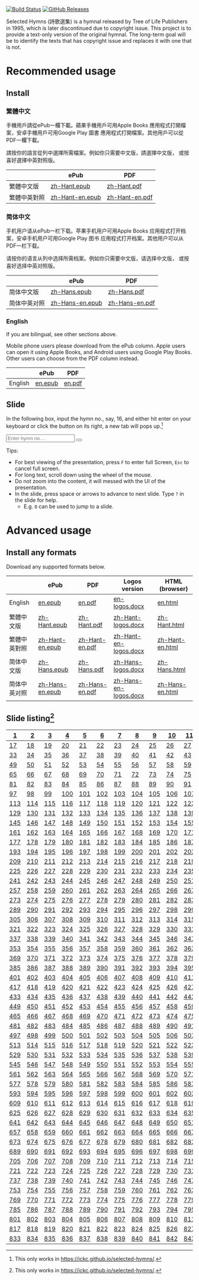 <!--This README is auto-generated from `docs/README.md`. Do not edit this file directly.-->

[![Build
Status](https://travis-ci.org/ickc/selected-hymns.svg?branch=master)](https://travis-ci.org/ickc/selected-hymns)
[![GitHub
Releases](https://img.shields.io/github/tag/ickc/selected-hymns.svg?label=github+release)](https://github.com/ickc/selected-hymns/releases)

Selected Hymns (詩歌選集) is a hymnal released by Tree of Life
Publishers in 1995, which is later discontinued due to copyright issue.
This project is to provide a text-only version of the original hymnal.
The long-term goal will be to identify the texts that has copyright
issue and replaces it with one that is not.

# Recommended usage

## Install

### 繁體中文

手機用戶請從ePub一欄下載。蘋果手機用戶可用Apple Books
應用程式打開檔案，安卓手機用戶可用Google Play 圖書
應用程式打開檔案。其他用戶可以從PDF一欄下載。

請按你的語言從列中選擇所需檔案。例如你只需要中文版，請選擇中文版，
或按喜好選擇中英對照版。

|              | ePub                                                                                                | PDF                                                                                               |
|--------------|-----------------------------------------------------------------------------------------------------|---------------------------------------------------------------------------------------------------|
| 繁體中文版   | [zh-Hant.epub](https://github.com/ickc/selected-hymns/releases/download/v0.10.0/zh-Hant.epub)       | [zh-Hant.pdf](https://github.com/ickc/selected-hymns/releases/download/v0.10.0/zh-Hant.pdf)       |
| 繁體中英對照 | [zh-Hant-en.epub](https://github.com/ickc/selected-hymns/releases/download/v0.10.0/zh-Hant-en.epub) | [zh-Hant-en.pdf](https://github.com/ickc/selected-hymns/releases/download/v0.10.0/zh-Hant-en.pdf) |

### 简体中文

手机用户请从ePub一栏下载。苹果手机用户可用Apple Books
应用程式打开档案，安卓手机用户可用Google Play 图书
应用程式打开档案。其他用户可以从PDF一栏下载。

请按你的语言从列中选择所需档案。例如你只需要中文版，请选择中文版，
或按喜好选择中英对照版。

|              | ePub                                                                                                | PDF                                                                                               |
|--------------|-----------------------------------------------------------------------------------------------------|---------------------------------------------------------------------------------------------------|
| 简体中文版   | [zh-Hans.epub](https://github.com/ickc/selected-hymns/releases/download/v0.10.0/zh-Hans.epub)       | [zh-Hans.pdf](https://github.com/ickc/selected-hymns/releases/download/v0.10.0/zh-Hans.pdf)       |
| 简体中英对照 | [zh-Hans-en.epub](https://github.com/ickc/selected-hymns/releases/download/v0.10.0/zh-Hans-en.epub) | [zh-Hans-en.pdf](https://github.com/ickc/selected-hymns/releases/download/v0.10.0/zh-Hans-en.pdf) |

### English

If you are bilingual, see other sections above.

Mobile phone users please download from the ePub column. Apple users can
open it using Apple Books, and Android users using Google Play Books.
Other users can choose from the PDF column instead.

|         | ePub                                                                                | PDF                                                                               |
|---------|-------------------------------------------------------------------------------------|-----------------------------------------------------------------------------------|
| English | [en.epub](https://github.com/ickc/selected-hymns/releases/download/v0.10.0/en.epub) | [en.pdf](https://github.com/ickc/selected-hymns/releases/download/v0.10.0/en.pdf) |

## Slide

In the following box, input the hymn no., say, 16, and either hit enter
on your keyboard or click the button on its right, a new tab will pops
up.[^1]

[^1]: This only works in <https://ickc.github.io/selected-hymns/>.

<input type="text" placeholder="Enter hymn no.&hellip;" name="search" id="hymn-ref">
<button type="button" onclick="openInNewTab()" id="hymn-click"><i class="fa fa-search"></i></button>

Tips:

-   For best viewing of the presentation, press `F` to enter full
    Screen, `Esc` to cancel full screen.
-   For long text, scroll down using the wheel of the mouse.
-   Do not zoom into the content, it will messed with the UI of the
    presentation.
-   In the slide, press space or arrows to advance to next slide. Type
    `?` in the slide for help.
    -   E.g. `O` can be used to jump to a slide.

# Advanced usage

## Install any formats

Download any supported formats below.

|              | ePub                                                                                                | PDF                                                                                               | Logos version                                                                                                   | HTML (browser)                                                           |
|--------------|-----------------------------------------------------------------------------------------------------|---------------------------------------------------------------------------------------------------|-----------------------------------------------------------------------------------------------------------------|--------------------------------------------------------------------------|
| English      | [en.epub](https://github.com/ickc/selected-hymns/releases/download/v0.10.0/en.epub)                 | [en.pdf](https://github.com/ickc/selected-hymns/releases/download/v0.10.0/en.pdf)                 | [en-logos.docx](https://github.com/ickc/selected-hymns/releases/download/v0.10.0/en-logos.docx)                 | [en.html](https://ickc.github.io/selected-hymns/en.html)                 |
| 繁體中文版   | [zh-Hant.epub](https://github.com/ickc/selected-hymns/releases/download/v0.10.0/zh-Hant.epub)       | [zh-Hant.pdf](https://github.com/ickc/selected-hymns/releases/download/v0.10.0/zh-Hant.pdf)       | [zh-Hant-logos.docx](https://github.com/ickc/selected-hymns/releases/download/v0.10.0/zh-Hant-logos.docx)       | [zh-Hant.html](https://ickc.github.io/selected-hymns/zh-Hant.html)       |
| 繁體中英對照 | [zh-Hant-en.epub](https://github.com/ickc/selected-hymns/releases/download/v0.10.0/zh-Hant-en.epub) | [zh-Hant-en.pdf](https://github.com/ickc/selected-hymns/releases/download/v0.10.0/zh-Hant-en.pdf) | [zh-Hant-en-logos.docx](https://github.com/ickc/selected-hymns/releases/download/v0.10.0/zh-Hant-en-logos.docx) | [zh-Hant-en.html](https://ickc.github.io/selected-hymns/zh-Hant-en.html) |
| 简体中文版   | [zh-Hans.epub](https://github.com/ickc/selected-hymns/releases/download/v0.10.0/zh-Hans.epub)       | [zh-Hans.pdf](https://github.com/ickc/selected-hymns/releases/download/v0.10.0/zh-Hans.pdf)       | [zh-Hans-logos.docx](https://github.com/ickc/selected-hymns/releases/download/v0.10.0/zh-Hans-logos.docx)       | [zh-Hans.html](https://ickc.github.io/selected-hymns/zh-Hans.html)       |
| 简体中英对照 | [zh-Hans-en.epub](https://github.com/ickc/selected-hymns/releases/download/v0.10.0/zh-Hans-en.epub) | [zh-Hans-en.pdf](https://github.com/ickc/selected-hymns/releases/download/v0.10.0/zh-Hans-en.pdf) | [zh-Hans-en-logos.docx](https://github.com/ickc/selected-hymns/releases/download/v0.10.0/zh-Hans-en-logos.docx) | [zh-Hans-en.html](https://ickc.github.io/selected-hymns/zh-Hans-en.html) |

## Slide listing[^2]

[^2]: This only works in <https://ickc.github.io/selected-hymns/>.

| [1](slide/1.html)     | [2](slide/2.html)     | [3](slide/3.html)     | [4](slide/4.html)     | [5](slide/5.html)     | [6](slide/6.html)     | [7](slide/7.html)     | [8](slide/8.html)     | [9](slide/9.html)     | [10](slide/10.html)   | [11](slide/11.html)   | [12](slide/12.html)   | [13](slide/13.html)   | [14](slide/14.html)   | [15](slide/15.html)   | [16](slide/16.html)   |
|-----------------------|-----------------------|-----------------------|-----------------------|-----------------------|-----------------------|-----------------------|-----------------------|-----------------------|-----------------------|-----------------------|-----------------------|-----------------------|-----------------------|-----------------------|-----------------------|
| [17](slide/17.html)   | [18](slide/18.html)   | [19](slide/19.html)   | [20](slide/20.html)   | [21](slide/21.html)   | [22](slide/22.html)   | [23](slide/23.html)   | [24](slide/24.html)   | [25](slide/25.html)   | [26](slide/26.html)   | [27](slide/27.html)   | [28](slide/28.html)   | [29](slide/29.html)   | [30](slide/30.html)   | [31](slide/31.html)   | [32](slide/32.html)   |
| [33](slide/33.html)   | [34](slide/34.html)   | [35](slide/35.html)   | [36](slide/36.html)   | [37](slide/37.html)   | [38](slide/38.html)   | [39](slide/39.html)   | [40](slide/40.html)   | [41](slide/41.html)   | [42](slide/42.html)   | [43](slide/43.html)   | [44](slide/44.html)   | [45](slide/45.html)   | [46](slide/46.html)   | [47](slide/47.html)   | [48](slide/48.html)   |
| [49](slide/49.html)   | [50](slide/50.html)   | [51](slide/51.html)   | [52](slide/52.html)   | [53](slide/53.html)   | [54](slide/54.html)   | [55](slide/55.html)   | [56](slide/56.html)   | [57](slide/57.html)   | [58](slide/58.html)   | [59](slide/59.html)   | [60](slide/60.html)   | [61](slide/61.html)   | [62](slide/62.html)   | [63](slide/63.html)   | [64](slide/64.html)   |
| [65](slide/65.html)   | [66](slide/66.html)   | [67](slide/67.html)   | [68](slide/68.html)   | [69](slide/69.html)   | [70](slide/70.html)   | [71](slide/71.html)   | [72](slide/72.html)   | [73](slide/73.html)   | [74](slide/74.html)   | [75](slide/75.html)   | [76](slide/76.html)   | [77](slide/77.html)   | [78](slide/78.html)   | [79](slide/79.html)   | [80](slide/80.html)   |
| [81](slide/81.html)   | [82](slide/82.html)   | [83](slide/83.html)   | [84](slide/84.html)   | [85](slide/85.html)   | [86](slide/86.html)   | [87](slide/87.html)   | [88](slide/88.html)   | [89](slide/89.html)   | [90](slide/90.html)   | [91](slide/91.html)   | [92](slide/92.html)   | [93](slide/93.html)   | [94](slide/94.html)   | [95](slide/95.html)   | [96](slide/96.html)   |
| [97](slide/97.html)   | [98](slide/98.html)   | [99](slide/99.html)   | [100](slide/100.html) | [101](slide/101.html) | [102](slide/102.html) | [103](slide/103.html) | [104](slide/104.html) | [105](slide/105.html) | [106](slide/106.html) | [107](slide/107.html) | [108](slide/108.html) | [109](slide/109.html) | [110](slide/110.html) | [111](slide/111.html) | [112](slide/112.html) |
| [113](slide/113.html) | [114](slide/114.html) | [115](slide/115.html) | [116](slide/116.html) | [117](slide/117.html) | [118](slide/118.html) | [119](slide/119.html) | [120](slide/120.html) | [121](slide/121.html) | [122](slide/122.html) | [123](slide/123.html) | [124](slide/124.html) | [125](slide/125.html) | [126](slide/126.html) | [127](slide/127.html) | [128](slide/128.html) |
| [129](slide/129.html) | [130](slide/130.html) | [131](slide/131.html) | [132](slide/132.html) | [133](slide/133.html) | [134](slide/134.html) | [135](slide/135.html) | [136](slide/136.html) | [137](slide/137.html) | [138](slide/138.html) | [139](slide/139.html) | [140](slide/140.html) | [141](slide/141.html) | [142](slide/142.html) | [143](slide/143.html) | [144](slide/144.html) |
| [145](slide/145.html) | [146](slide/146.html) | [147](slide/147.html) | [148](slide/148.html) | [149](slide/149.html) | [150](slide/150.html) | [151](slide/151.html) | [152](slide/152.html) | [153](slide/153.html) | [154](slide/154.html) | [155](slide/155.html) | [156](slide/156.html) | [157](slide/157.html) | [158](slide/158.html) | [159](slide/159.html) | [160](slide/160.html) |
| [161](slide/161.html) | [162](slide/162.html) | [163](slide/163.html) | [164](slide/164.html) | [165](slide/165.html) | [166](slide/166.html) | [167](slide/167.html) | [168](slide/168.html) | [169](slide/169.html) | [170](slide/170.html) | [171](slide/171.html) | [172](slide/172.html) | [173](slide/173.html) | [174](slide/174.html) | [175](slide/175.html) | [176](slide/176.html) |
| [177](slide/177.html) | [178](slide/178.html) | [179](slide/179.html) | [180](slide/180.html) | [181](slide/181.html) | [182](slide/182.html) | [183](slide/183.html) | [184](slide/184.html) | [185](slide/185.html) | [186](slide/186.html) | [187](slide/187.html) | [188](slide/188.html) | [189](slide/189.html) | [190](slide/190.html) | [191](slide/191.html) | [192](slide/192.html) |
| [193](slide/193.html) | [194](slide/194.html) | [195](slide/195.html) | [196](slide/196.html) | [197](slide/197.html) | [198](slide/198.html) | [199](slide/199.html) | [200](slide/200.html) | [201](slide/201.html) | [202](slide/202.html) | [203](slide/203.html) | [204](slide/204.html) | [205](slide/205.html) | [206](slide/206.html) | [207](slide/207.html) | [208](slide/208.html) |
| [209](slide/209.html) | [210](slide/210.html) | [211](slide/211.html) | [212](slide/212.html) | [213](slide/213.html) | [214](slide/214.html) | [215](slide/215.html) | [216](slide/216.html) | [217](slide/217.html) | [218](slide/218.html) | [219](slide/219.html) | [220](slide/220.html) | [221](slide/221.html) | [222](slide/222.html) | [223](slide/223.html) | [224](slide/224.html) |
| [225](slide/225.html) | [226](slide/226.html) | [227](slide/227.html) | [228](slide/228.html) | [229](slide/229.html) | [230](slide/230.html) | [231](slide/231.html) | [232](slide/232.html) | [233](slide/233.html) | [234](slide/234.html) | [235](slide/235.html) | [236](slide/236.html) | [237](slide/237.html) | [238](slide/238.html) | [239](slide/239.html) | [240](slide/240.html) |
| [241](slide/241.html) | [242](slide/242.html) | [243](slide/243.html) | [244](slide/244.html) | [245](slide/245.html) | [246](slide/246.html) | [247](slide/247.html) | [248](slide/248.html) | [249](slide/249.html) | [250](slide/250.html) | [251](slide/251.html) | [252](slide/252.html) | [253](slide/253.html) | [254](slide/254.html) | [255](slide/255.html) | [256](slide/256.html) |
| [257](slide/257.html) | [258](slide/258.html) | [259](slide/259.html) | [260](slide/260.html) | [261](slide/261.html) | [262](slide/262.html) | [263](slide/263.html) | [264](slide/264.html) | [265](slide/265.html) | [266](slide/266.html) | [267](slide/267.html) | [268](slide/268.html) | [269](slide/269.html) | [270](slide/270.html) | [271](slide/271.html) | [272](slide/272.html) |
| [273](slide/273.html) | [274](slide/274.html) | [275](slide/275.html) | [276](slide/276.html) | [277](slide/277.html) | [278](slide/278.html) | [279](slide/279.html) | [280](slide/280.html) | [281](slide/281.html) | [282](slide/282.html) | [283](slide/283.html) | [284](slide/284.html) | [285](slide/285.html) | [286](slide/286.html) | [287](slide/287.html) | [288](slide/288.html) |
| [289](slide/289.html) | [290](slide/290.html) | [291](slide/291.html) | [292](slide/292.html) | [293](slide/293.html) | [294](slide/294.html) | [295](slide/295.html) | [296](slide/296.html) | [297](slide/297.html) | [298](slide/298.html) | [299](slide/299.html) | [300](slide/300.html) | [301](slide/301.html) | [302](slide/302.html) | [303](slide/303.html) | [304](slide/304.html) |
| [305](slide/305.html) | [306](slide/306.html) | [307](slide/307.html) | [308](slide/308.html) | [309](slide/309.html) | [310](slide/310.html) | [311](slide/311.html) | [312](slide/312.html) | [313](slide/313.html) | [314](slide/314.html) | [315](slide/315.html) | [316](slide/316.html) | [317](slide/317.html) | [318](slide/318.html) | [319](slide/319.html) | [320](slide/320.html) |
| [321](slide/321.html) | [322](slide/322.html) | [323](slide/323.html) | [324](slide/324.html) | [325](slide/325.html) | [326](slide/326.html) | [327](slide/327.html) | [328](slide/328.html) | [329](slide/329.html) | [330](slide/330.html) | [331](slide/331.html) | [332](slide/332.html) | [333](slide/333.html) | [334](slide/334.html) | [335](slide/335.html) | [336](slide/336.html) |
| [337](slide/337.html) | [338](slide/338.html) | [339](slide/339.html) | [340](slide/340.html) | [341](slide/341.html) | [342](slide/342.html) | [343](slide/343.html) | [344](slide/344.html) | [345](slide/345.html) | [346](slide/346.html) | [347](slide/347.html) | [348](slide/348.html) | [349](slide/349.html) | [350](slide/350.html) | [351](slide/351.html) | [352](slide/352.html) |
| [353](slide/353.html) | [354](slide/354.html) | [355](slide/355.html) | [356](slide/356.html) | [357](slide/357.html) | [358](slide/358.html) | [359](slide/359.html) | [360](slide/360.html) | [361](slide/361.html) | [362](slide/362.html) | [363](slide/363.html) | [364](slide/364.html) | [365](slide/365.html) | [366](slide/366.html) | [367](slide/367.html) | [368](slide/368.html) |
| [369](slide/369.html) | [370](slide/370.html) | [371](slide/371.html) | [372](slide/372.html) | [373](slide/373.html) | [374](slide/374.html) | [375](slide/375.html) | [376](slide/376.html) | [377](slide/377.html) | [378](slide/378.html) | [379](slide/379.html) | [380](slide/380.html) | [381](slide/381.html) | [382](slide/382.html) | [383](slide/383.html) | [384](slide/384.html) |
| [385](slide/385.html) | [386](slide/386.html) | [387](slide/387.html) | [388](slide/388.html) | [389](slide/389.html) | [390](slide/390.html) | [391](slide/391.html) | [392](slide/392.html) | [393](slide/393.html) | [394](slide/394.html) | [395](slide/395.html) | [396](slide/396.html) | [397](slide/397.html) | [398](slide/398.html) | [399](slide/399.html) | [400](slide/400.html) |
| [401](slide/401.html) | [402](slide/402.html) | [403](slide/403.html) | [404](slide/404.html) | [405](slide/405.html) | [406](slide/406.html) | [407](slide/407.html) | [408](slide/408.html) | [409](slide/409.html) | [410](slide/410.html) | [411](slide/411.html) | [412](slide/412.html) | [413](slide/413.html) | [414](slide/414.html) | [415](slide/415.html) | [416](slide/416.html) |
| [417](slide/417.html) | [418](slide/418.html) | [419](slide/419.html) | [420](slide/420.html) | [421](slide/421.html) | [422](slide/422.html) | [423](slide/423.html) | [424](slide/424.html) | [425](slide/425.html) | [426](slide/426.html) | [427](slide/427.html) | [428](slide/428.html) | [429](slide/429.html) | [430](slide/430.html) | [431](slide/431.html) | [432](slide/432.html) |
| [433](slide/433.html) | [434](slide/434.html) | [435](slide/435.html) | [436](slide/436.html) | [437](slide/437.html) | [438](slide/438.html) | [439](slide/439.html) | [440](slide/440.html) | [441](slide/441.html) | [442](slide/442.html) | [443](slide/443.html) | [444](slide/444.html) | [445](slide/445.html) | [446](slide/446.html) | [447](slide/447.html) | [448](slide/448.html) |
| [449](slide/449.html) | [450](slide/450.html) | [451](slide/451.html) | [452](slide/452.html) | [453](slide/453.html) | [454](slide/454.html) | [455](slide/455.html) | [456](slide/456.html) | [457](slide/457.html) | [458](slide/458.html) | [459](slide/459.html) | [460](slide/460.html) | [461](slide/461.html) | [462](slide/462.html) | [463](slide/463.html) | [464](slide/464.html) |
| [465](slide/465.html) | [466](slide/466.html) | [467](slide/467.html) | [468](slide/468.html) | [469](slide/469.html) | [470](slide/470.html) | [471](slide/471.html) | [472](slide/472.html) | [473](slide/473.html) | [474](slide/474.html) | [475](slide/475.html) | [476](slide/476.html) | [477](slide/477.html) | [478](slide/478.html) | [479](slide/479.html) | [480](slide/480.html) |
| [481](slide/481.html) | [482](slide/482.html) | [483](slide/483.html) | [484](slide/484.html) | [485](slide/485.html) | [486](slide/486.html) | [487](slide/487.html) | [488](slide/488.html) | [489](slide/489.html) | [490](slide/490.html) | [491](slide/491.html) | [492](slide/492.html) | [493](slide/493.html) | [494](slide/494.html) | [495](slide/495.html) | [496](slide/496.html) |
| [497](slide/497.html) | [498](slide/498.html) | [499](slide/499.html) | [500](slide/500.html) | [501](slide/501.html) | [502](slide/502.html) | [503](slide/503.html) | [504](slide/504.html) | [505](slide/505.html) | [506](slide/506.html) | [507](slide/507.html) | [508](slide/508.html) | [509](slide/509.html) | [510](slide/510.html) | [511](slide/511.html) | [512](slide/512.html) |
| [513](slide/513.html) | [514](slide/514.html) | [515](slide/515.html) | [516](slide/516.html) | [517](slide/517.html) | [518](slide/518.html) | [519](slide/519.html) | [520](slide/520.html) | [521](slide/521.html) | [522](slide/522.html) | [523](slide/523.html) | [524](slide/524.html) | [525](slide/525.html) | [526](slide/526.html) | [527](slide/527.html) | [528](slide/528.html) |
| [529](slide/529.html) | [530](slide/530.html) | [531](slide/531.html) | [532](slide/532.html) | [533](slide/533.html) | [534](slide/534.html) | [535](slide/535.html) | [536](slide/536.html) | [537](slide/537.html) | [538](slide/538.html) | [539](slide/539.html) | [540](slide/540.html) | [541](slide/541.html) | [542](slide/542.html) | [543](slide/543.html) | [544](slide/544.html) |
| [545](slide/545.html) | [546](slide/546.html) | [547](slide/547.html) | [548](slide/548.html) | [549](slide/549.html) | [550](slide/550.html) | [551](slide/551.html) | [552](slide/552.html) | [553](slide/553.html) | [554](slide/554.html) | [555](slide/555.html) | [556](slide/556.html) | [557](slide/557.html) | [558](slide/558.html) | [559](slide/559.html) | [560](slide/560.html) |
| [561](slide/561.html) | [562](slide/562.html) | [563](slide/563.html) | [564](slide/564.html) | [565](slide/565.html) | [566](slide/566.html) | [567](slide/567.html) | [568](slide/568.html) | [569](slide/569.html) | [570](slide/570.html) | [571](slide/571.html) | [572](slide/572.html) | [573](slide/573.html) | [574](slide/574.html) | [575](slide/575.html) | [576](slide/576.html) |
| [577](slide/577.html) | [578](slide/578.html) | [579](slide/579.html) | [580](slide/580.html) | [581](slide/581.html) | [582](slide/582.html) | [583](slide/583.html) | [584](slide/584.html) | [585](slide/585.html) | [586](slide/586.html) | [587](slide/587.html) | [588](slide/588.html) | [589](slide/589.html) | [590](slide/590.html) | [591](slide/591.html) | [592](slide/592.html) |
| [593](slide/593.html) | [594](slide/594.html) | [595](slide/595.html) | [596](slide/596.html) | [597](slide/597.html) | [598](slide/598.html) | [599](slide/599.html) | [600](slide/600.html) | [601](slide/601.html) | [602](slide/602.html) | [603](slide/603.html) | [604](slide/604.html) | [605](slide/605.html) | [606](slide/606.html) | [607](slide/607.html) | [608](slide/608.html) |
| [609](slide/609.html) | [610](slide/610.html) | [611](slide/611.html) | [612](slide/612.html) | [613](slide/613.html) | [614](slide/614.html) | [615](slide/615.html) | [616](slide/616.html) | [617](slide/617.html) | [618](slide/618.html) | [619](slide/619.html) | [620](slide/620.html) | [621](slide/621.html) | [622](slide/622.html) | [623](slide/623.html) | [624](slide/624.html) |
| [625](slide/625.html) | [626](slide/626.html) | [627](slide/627.html) | [628](slide/628.html) | [629](slide/629.html) | [630](slide/630.html) | [631](slide/631.html) | [632](slide/632.html) | [633](slide/633.html) | [634](slide/634.html) | [635](slide/635.html) | [636](slide/636.html) | [637](slide/637.html) | [638](slide/638.html) | [639](slide/639.html) | [640](slide/640.html) |
| [641](slide/641.html) | [642](slide/642.html) | [643](slide/643.html) | [644](slide/644.html) | [645](slide/645.html) | [646](slide/646.html) | [647](slide/647.html) | [648](slide/648.html) | [649](slide/649.html) | [650](slide/650.html) | [651](slide/651.html) | [652](slide/652.html) | [653](slide/653.html) | [654](slide/654.html) | [655](slide/655.html) | [656](slide/656.html) |
| [657](slide/657.html) | [658](slide/658.html) | [659](slide/659.html) | [660](slide/660.html) | [661](slide/661.html) | [662](slide/662.html) | [663](slide/663.html) | [664](slide/664.html) | [665](slide/665.html) | [666](slide/666.html) | [667](slide/667.html) | [668](slide/668.html) | [669](slide/669.html) | [670](slide/670.html) | [671](slide/671.html) | [672](slide/672.html) |
| [673](slide/673.html) | [674](slide/674.html) | [675](slide/675.html) | [676](slide/676.html) | [677](slide/677.html) | [678](slide/678.html) | [679](slide/679.html) | [680](slide/680.html) | [681](slide/681.html) | [682](slide/682.html) | [683](slide/683.html) | [684](slide/684.html) | [685](slide/685.html) | [686](slide/686.html) | [687](slide/687.html) | [688](slide/688.html) |
| [689](slide/689.html) | [690](slide/690.html) | [691](slide/691.html) | [692](slide/692.html) | [693](slide/693.html) | [694](slide/694.html) | [695](slide/695.html) | [696](slide/696.html) | [697](slide/697.html) | [698](slide/698.html) | [699](slide/699.html) | [700](slide/700.html) | [701](slide/701.html) | [702](slide/702.html) | [703](slide/703.html) | [704](slide/704.html) |
| [705](slide/705.html) | [706](slide/706.html) | [707](slide/707.html) | [708](slide/708.html) | [709](slide/709.html) | [710](slide/710.html) | [711](slide/711.html) | [712](slide/712.html) | [713](slide/713.html) | [714](slide/714.html) | [715](slide/715.html) | [716](slide/716.html) | [717](slide/717.html) | [718](slide/718.html) | [719](slide/719.html) | [720](slide/720.html) |
| [721](slide/721.html) | [722](slide/722.html) | [723](slide/723.html) | [724](slide/724.html) | [725](slide/725.html) | [726](slide/726.html) | [727](slide/727.html) | [728](slide/728.html) | [729](slide/729.html) | [730](slide/730.html) | [731](slide/731.html) | [732](slide/732.html) | [733](slide/733.html) | [734](slide/734.html) | [735](slide/735.html) | [736](slide/736.html) |
| [737](slide/737.html) | [738](slide/738.html) | [739](slide/739.html) | [740](slide/740.html) | [741](slide/741.html) | [742](slide/742.html) | [743](slide/743.html) | [744](slide/744.html) | [745](slide/745.html) | [746](slide/746.html) | [747](slide/747.html) | [748](slide/748.html) | [749](slide/749.html) | [750](slide/750.html) | [751](slide/751.html) | [752](slide/752.html) |
| [753](slide/753.html) | [754](slide/754.html) | [755](slide/755.html) | [756](slide/756.html) | [757](slide/757.html) | [758](slide/758.html) | [759](slide/759.html) | [760](slide/760.html) | [761](slide/761.html) | [762](slide/762.html) | [763](slide/763.html) | [764](slide/764.html) | [765](slide/765.html) | [766](slide/766.html) | [767](slide/767.html) | [768](slide/768.html) |
| [769](slide/769.html) | [770](slide/770.html) | [771](slide/771.html) | [772](slide/772.html) | [773](slide/773.html) | [774](slide/774.html) | [775](slide/775.html) | [776](slide/776.html) | [777](slide/777.html) | [778](slide/778.html) | [779](slide/779.html) | [780](slide/780.html) | [781](slide/781.html) | [782](slide/782.html) | [783](slide/783.html) | [784](slide/784.html) |
| [785](slide/785.html) | [786](slide/786.html) | [787](slide/787.html) | [788](slide/788.html) | [789](slide/789.html) | [790](slide/790.html) | [791](slide/791.html) | [792](slide/792.html) | [793](slide/793.html) | [794](slide/794.html) | [795](slide/795.html) | [796](slide/796.html) | [797](slide/797.html) | [798](slide/798.html) | [799](slide/799.html) | [800](slide/800.html) |
| [801](slide/801.html) | [802](slide/802.html) | [803](slide/803.html) | [804](slide/804.html) | [805](slide/805.html) | [806](slide/806.html) | [807](slide/807.html) | [808](slide/808.html) | [809](slide/809.html) | [810](slide/810.html) | [811](slide/811.html) | [812](slide/812.html) | [813](slide/813.html) | [814](slide/814.html) | [815](slide/815.html) | [816](slide/816.html) |
| [817](slide/817.html) | [818](slide/818.html) | [819](slide/819.html) | [820](slide/820.html) | [821](slide/821.html) | [822](slide/822.html) | [823](slide/823.html) | [824](slide/824.html) | [825](slide/825.html) | [826](slide/826.html) | [827](slide/827.html) | [828](slide/828.html) | [829](slide/829.html) | [830](slide/830.html) | [831](slide/831.html) | [832](slide/832.html) |
| [833](slide/833.html) | [834](slide/834.html) | [835](slide/835.html) | [836](slide/836.html) | [837](slide/837.html) | [838](slide/838.html) | [839](slide/839.html) | [840](slide/840.html) | [841](slide/841.html) | [842](slide/842.html) | [843](slide/843.html) | [844](slide/844.html) | [845](slide/845.html) | [846](slide/846.html) | [847](slide/847.html) | [848](slide/848.html) |
